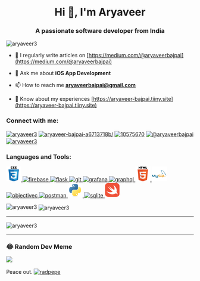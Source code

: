<h1 align="center">Hi 👋, I'm Aryaveer</h1>
<h3 align="center">A passionate software developer from India</h3>

<p align="left"> <img src="https://komarev.com/ghpvc/?username=aryaveer3&label=Profile%20views&color=0e75b6&style=flat" alt="aryaveer3" /> </p>

- 📝 I regularly write articles on [https://medium.com/@aryaveerbajpai](https://medium.com/@aryaveerbajpai)

- 💬 Ask me about **iOS App Development**

- 📫 How to reach me **aryaveerbajpai@gmail.com**

- 📄 Know about my experiences [https://aryaveer-bajpai.tiiny.site](https://aryaveer-bajpai.tiiny.site)

<h3 align="left">Connect with me:</h3>
<p align="left">
<a href="https://dev.to/aryaveer3" target="blank"><img align="center" src="https://raw.githubusercontent.com/rahuldkjain/github-profile-readme-generator/master/src/images/icons/Social/devto.svg" alt="aryaveer3" height="30" width="40" /></a>
<a href="https://linkedin.com/in/aryaveer-bajpai-a6713718b/" target="blank"><img align="center" src="https://raw.githubusercontent.com/rahuldkjain/github-profile-readme-generator/master/src/images/icons/Social/linked-in-alt.svg" alt="aryaveer-bajpai-a6713718b/" height="30" width="40" /></a>
<a href="https://stackoverflow.com/users/10575670" target="blank"><img align="center" src="https://raw.githubusercontent.com/rahuldkjain/github-profile-readme-generator/master/src/images/icons/Social/stack-overflow.svg" alt="10575670" height="30" width="40" /></a>
<a href="https://medium.com/@aryaveerbajpai" target="blank"><img align="center" src="https://raw.githubusercontent.com/rahuldkjain/github-profile-readme-generator/master/src/images/icons/Social/medium.svg" alt="@aryaveerbajpai" height="30" width="40" /></a>
<a href="https://www.leetcode.com/aryaveer3" target="blank"><img align="center" src="https://raw.githubusercontent.com/rahuldkjain/github-profile-readme-generator/master/src/images/icons/Social/leet-code.svg" alt="aryaveer3" height="30" width="40" /></a>
</p>

<h3 align="left">Languages and Tools:</h3>
<p align="left"> <a href="https://www.w3schools.com/css/" target="_blank" rel="noreferrer"> <img src="https://raw.githubusercontent.com/devicons/devicon/master/icons/css3/css3-original-wordmark.svg" alt="css3" width="40" height="40"/> </a> <a href="https://firebase.google.com/" target="_blank" rel="noreferrer"> <img src="https://www.vectorlogo.zone/logos/firebase/firebase-icon.svg" alt="firebase" width="40" height="40"/> </a> <a href="https://flask.palletsprojects.com/" target="_blank" rel="noreferrer"> <img src="https://www.vectorlogo.zone/logos/pocoo_flask/pocoo_flask-icon.svg" alt="flask" width="40" height="40"/> </a> <a href="https://git-scm.com/" target="_blank" rel="noreferrer"> <img src="https://www.vectorlogo.zone/logos/git-scm/git-scm-icon.svg" alt="git" width="40" height="40"/> </a> <a href="https://grafana.com" target="_blank" rel="noreferrer"> <img src="https://www.vectorlogo.zone/logos/grafana/grafana-icon.svg" alt="grafana" width="40" height="40"/> </a> <a href="https://graphql.org" target="_blank" rel="noreferrer"> <img src="https://www.vectorlogo.zone/logos/graphql/graphql-icon.svg" alt="graphql" width="40" height="40"/> </a> <a href="https://www.w3.org/html/" target="_blank" rel="noreferrer"> <img src="https://raw.githubusercontent.com/devicons/devicon/master/icons/html5/html5-original-wordmark.svg" alt="html5" width="40" height="40"/> </a> <a href="https://www.mysql.com/" target="_blank" rel="noreferrer"> <img src="https://raw.githubusercontent.com/devicons/devicon/master/icons/mysql/mysql-original-wordmark.svg" alt="mysql" width="40" height="40"/> </a> <a href="https://developer.apple.com/library/archive/documentation/Cocoa/Conceptual/ProgrammingWithObjectiveC/Introduction/Introduction.html" target="_blank" rel="noreferrer"> <img src="https://www.vectorlogo.zone/logos/apple_objectivec/apple_objectivec-icon.svg" alt="objectivec" width="40" height="40"/> </a> <a href="https://postman.com" target="_blank" rel="noreferrer"> <img src="https://www.vectorlogo.zone/logos/getpostman/getpostman-icon.svg" alt="postman" width="40" height="40"/> </a> <a href="https://www.python.org" target="_blank" rel="noreferrer"> <img src="https://raw.githubusercontent.com/devicons/devicon/master/icons/python/python-original.svg" alt="python" width="40" height="40"/> </a> <a href="https://www.sqlite.org/" target="_blank" rel="noreferrer"> <img src="https://www.vectorlogo.zone/logos/sqlite/sqlite-icon.svg" alt="sqlite" width="40" height="40"/> </a> <a href="https://developer.apple.com/swift/" target="_blank" rel="noreferrer"> <img src="https://raw.githubusercontent.com/devicons/devicon/master/icons/swift/swift-original.svg" alt="swift" width="40" height="40"/> </a> </p>

<p><img align="left" src="https://github-readme-stats.vercel.app/api/top-langs?username=aryaveer3&show_icons=true&locale=en&layout=compact" alt="aryaveer3" /></p>

<p>&nbsp;<img align="center" src="https://github-readme-stats.vercel.app/api?username=aryaveer3&show_icons=true&locale=en" alt="aryaveer3" /></p>

---
<p><img align="center" src="https://github-readme-streak-stats.herokuapp.com/?user=aryaveer3&" alt="aryaveer3" /></p>

---

### 😂 Random Dev Meme
<img src='https://randommeme-five.vercel.app/' style="height: 400px;"/>

Peace out.
<a href="https://emoji.gg/emoji/4539-radpepe"><img src="https://cdn3.emoji.gg/emojis/4539-radpepe.png" width="64px" height="64px" alt="radpepe"></a>

